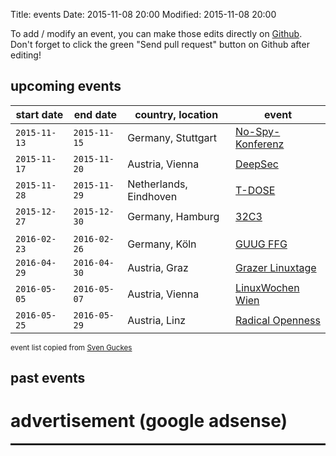 Title: events
Date: 2015-11-08 20:00
Modified: 2015-11-08 20:00

To add / modify an event, you can make those edits directly on [Github](https://github.com/horstjens/internationalopenmagazine/tree/master/content/pages). Don't forget to click the green "Send pull request" button on Github after editing!

## upcoming events


start date  | end date  |  country, location  |  event 
------------  | -------------- | ------------------------ | ---------------------------
 `2015-11-13 ` |  `2015-11-15`  |   Germany, Stuttgart     |  [No-Spy-Konferenz](https://no-spy.org/)
 `2015-11-17 ` |  `2015-11-20`  |   Austria, Vienna        |  [DeepSec](https://deepsec.net/)
 `2015-11-28 ` |  `2015-11-29`  |   Netherlands, Eindhoven |  [T-DOSE](http://www.t-dose.org/)
 `2015-12-27 ` |  `2015-12-30`  |   Germany, Hamburg       |  [32C3](https://events.ccc.de/congress/2015/)
               |                |                          |
 `2016-02-23 ` |  `2016-02-26`  |   Germany, Köln          |  [GUUG FFG](https://www.guug.de/veranstaltungen/ffg2016/)
 `2016-04-29 ` |  `2016-04-30`  |   Austria, Graz          |  [Grazer Linuxtage](http://www.linuxtage.at/)
 `2016-05-05 ` |  `2016-05-07`  |   Austria, Vienna        |  [LinuxWochen Wien](http://wien.linuxwochen.at/)
 `2016-05-25 ` |  `2016-05-29`  |   Austria, Linz          |  [Radical Openness](https://www.radical-openness.org)


<small>event list copied from [Sven Guckes](http://www.guckes.net/)</small>



## past events



# advertisement (google adsense) 

<hr style="height: 3px;">

<script async src="//pagead2.googlesyndication.com/pagead/js/adsbygoogle.js"></script>
<!-- intopenmag-unten -->
<ins class="adsbygoogle"
     style="display:inline-block;width:728px;height:90px"
     data-ad-client="ca-pub-3535173094498375"
     data-ad-slot="7210184316"></ins>
<script>
(adsbygoogle = window.adsbygoogle || []).push({});
</script>
